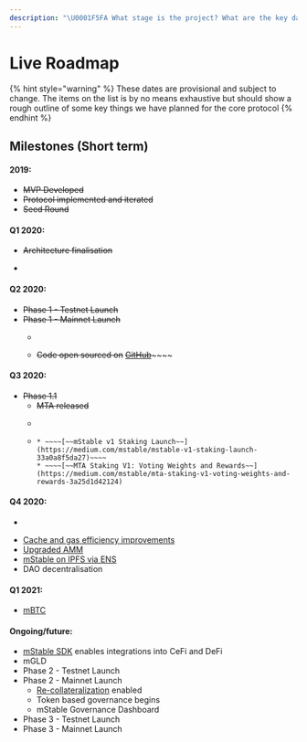 ```yaml
---
description: "\U0001F5FA️ What stage is the project? What are the key dates on the roadmap?"
---
```


# Live Roadmap

{% hint style="warning" %}
These dates are provisional and subject to change. The items on the list is by no means exhaustive but should show a rough outline of some key things we have planned for the core protocol
{% endhint %}

## Milestones \(Short term\)

#### 2019:

* ~~MVP Developed~~
* ~~Protocol implemented and iterated~~
* ~~Seed Round~~

#### Q1 2020:

* ~~Architecture finalisation~~
* ~~~~[~~Landing page~~](https://mstable.org) ~~and documentation launch~~

#### Q2 2020:

* ~~Phase 1 - Testnet Launch~~
* ~~Phase 1 - Mainnet Launch~~
  * ~~~~[~~mStable App~~](../../mstable-assets/interfacing-with-mstable/app.md) ~~is released~~
  * ~~Code open sourced on~~ [~~GitHub~~](https://github.com/mstable)~~~~

#### Q3 2020:

* ~~Phase 1.1~~
  * ~~MTA released~~
  * ~~~~[~~Ecosystem rewards~~](../../meta-rewards-1/introduction/ecosystem.md) ~~begin with EARN~~
  * ~~~~[~~MTA Staking & Governance V1~~](../../mstable-assets/functions/mta-staking.md#staking-v1)~~~~
    * ~~~~[~~mStable v1 Staking Launch~~](https://medium.com/mstable/mstable-v1-staking-launch-33a0a8f5da27)~~~~
    * ~~~~[~~MTA Staking V1: Voting Weights and Rewards~~](https://medium.com/mstable/mta-staking-v1-voting-weights-and-rewards-3a25d1d42124)

#### Q4 2020:

* ~~~~[~~SAVE Liquidator contract~~](https://mips.mstable.org/MIPS/mip-2)~~~~
* [Cache and gas efficiency improvements](gas-optimizations.md)
* [Upgraded AMM](upgraded-amm.md)
* [mStable on IPFS via ENS](mstable-on-ipfs-via-ens.md)
* DAO decentralisation

#### Q1 2021:

* [mBTC](../mbtc.md)

#### Ongoing/future:

* [mStable SDK](../../mstable-assets/interfacing-with-mstable/sdk.md) enables integrations into CeFi and DeFi
* mGLD
* Phase 2 - Testnet Launch
* Phase 2 - Mainnet Launch
  * [Re-collateralization](../../mstable-assets/functions/recollateralisation.md) enabled
  * Token based governance begins
  * mStable Governance Dashboard
* Phase 3 - Testnet Launch
* Phase 3 - Mainnet Launch



